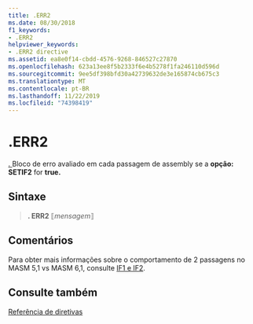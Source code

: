 ```yaml
---
title: .ERR2
ms.date: 08/30/2018
f1_keywords:
- .ERR2
helpviewer_keywords:
- .ERR2 directive
ms.assetid: ea8e0f14-cbdd-4576-9268-846527c27870
ms.openlocfilehash: 623a13ee8f5b2333f6e4b5278f1fa246110d596d
ms.sourcegitcommit: 9ee5df398bfd30a42739632de3e165874cb675c3
ms.translationtype: MT
ms.contentlocale: pt-BR
ms.lasthandoff: 11/22/2019
ms.locfileid: "74398419"
---
```

# <a name="err2"></a>.ERR2

[. ](../../assembler/masm/dot-err.md)Bloco de erro avaliado em cada passagem de assembly se a **opção: SETIF2** for **true.**

## <a name="syntax"></a>Sintaxe

> **. ERR2** ⟦*mensagem*⟧

## <a name="remarks"></a>Comentários

Para obter mais informações sobre o comportamento de 2 passagens no MASM 5,1 vs MASM 6,1, consulte [IF1 e IF2](if2.md).

## <a name="see-also"></a>Consulte também

[Referência de diretivas](../../assembler/masm/directives-reference.md)
